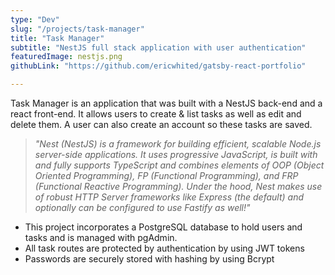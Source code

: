 ```yaml
---
type: "Dev"
slug: "/projects/task-manager"
title: "Task Manager"
subtitle: "NestJS full stack application with user authentication"
featuredImage: nestjs.png
githubLink: "https://github.com/ericwhited/gatsby-react-portfolio"

---
```


Task Manager is an application that was built with a NestJS back-end and a react front-end. It allows users to create & list tasks as well as edit and delete them. A user can also create an account so these tasks are saved.
> *"Nest (NestJS) is a framework for building efficient, scalable Node.js server-side applications. It uses progressive JavaScript, is built with and fully supports TypeScript and combines elements of OOP (Object Oriented Programming), FP (Functional Programming), and FRP (Functional Reactive Programming). Under the hood, Nest makes use of robust HTTP Server frameworks like Express (the default) and optionally can be configured to use Fastify as well!"*

- This project incorporates a PostgreSQL database to hold users and tasks and is managed with pgAdmin. 
- All task routes are protected by authentication by using JWT tokens
- Passwords are securely stored with hashing by using Bcrypt


